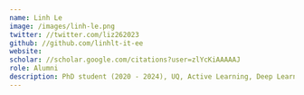 ```yaml
---
name: Linh Le
image: /images/linh-le.png
twitter: //twitter.com/liz262023
github: //github.com/linhlt-it-ee
website: 
scholar: //scholar.google.com/citations?user=zlYcKiAAAAAJ
role: Alumni
description: PhD student (2020 - 2024), UQ, Active Learning, Deep Learning, Machine Learning, NLP, CV, Multimodal.
---
```

